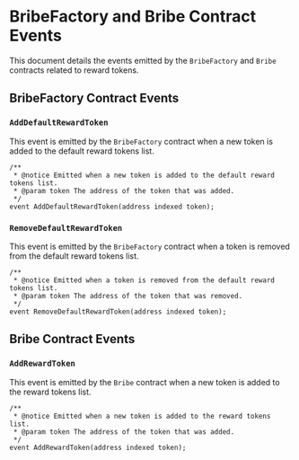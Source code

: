 
# BribeFactory and Bribe Contract Events

This document details the events emitted by the `BribeFactory` and `Bribe` contracts related to reward tokens.

## BribeFactory Contract Events

### `AddDefaultRewardToken`

This event is emitted by the `BribeFactory` contract when a new token is added to the default reward tokens list.

```solidity
/**
 * @notice Emitted when a new token is added to the default reward tokens list.
 * @param token The address of the token that was added.
 */
event AddDefaultRewardToken(address indexed token);
```

### `RemoveDefaultRewardToken`

This event is emitted by the `BribeFactory` contract when a token is removed from the default reward tokens list.

```solidity
/**
 * @notice Emitted when a token is removed from the default reward tokens list.
 * @param token The address of the token that was removed.
 */
event RemoveDefaultRewardToken(address indexed token);
```

## Bribe Contract Events

### `AddRewardToken`

This event is emitted by the `Bribe` contract when a new token is added to the reward tokens list.

```solidity
/**
 * @notice Emitted when a new token is added to the reward tokens list.
 * @param token The address of the token that was added.
 */
event AddRewardToken(address indexed token);
```
